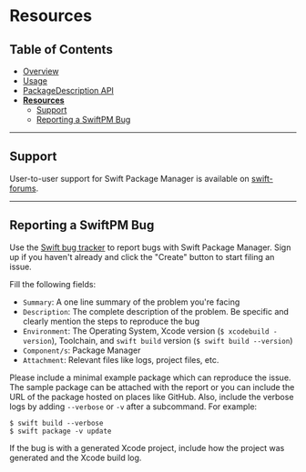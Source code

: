 # Resources

## Table of Contents

* [Overview](README.md)
* [Usage](Usage.md)
* [PackageDescription API](PackageDescription.md)
* [**Resources**](Resources.md)
  * [Support](#support)
  * [Reporting a SwiftPM Bug](#reporting-a-good-swiftpm-bug)

---

## Support

User-to-user support for Swift Package Manager is available on
[swift-forums](https://forums.swift.org/c/development/SwiftPM).

---

## Reporting a SwiftPM Bug

Use the [Swift bug tracker](http://bugs.swift.org) to report bugs with Swift
Package Manager. Sign up if you haven't already and click the "Create" button to
start filing an issue.

Fill the following fields:

* `Summary`: A one line summary of the problem you're facing
* `Description`: The complete description of the problem. Be specific and clearly mention the steps to reproduce the bug
* `Environment`: The Operating System, Xcode version (`$ xcodebuild -version`), Toolchain, and `swift build` version (`$ swift build --version`)
* `Component/s`: Package Manager
* `Attachment`: Relevant files like logs, project files, etc.

Please include a minimal example package which can reproduce the issue. The
sample package can be attached with the report or you can include the URL of the
package hosted on places like GitHub.
Also, include the verbose logs by adding `--verbose` or `-v` after a subcommand.
For example:

    $ swift build --verbose
    $ swift package -v update

If the bug is with a generated Xcode project, include how the project was
generated and the Xcode build log.
